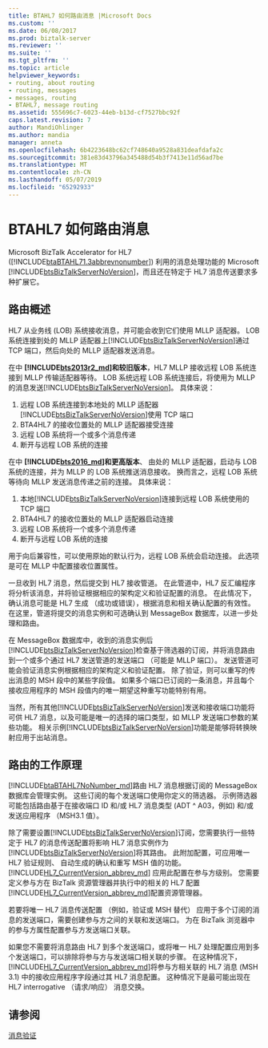 ```yaml
---
title: BTAHL7 如何路由消息 |Microsoft Docs
ms.custom: ''
ms.date: 06/08/2017
ms.prod: biztalk-server
ms.reviewer: ''
ms.suite: ''
ms.tgt_pltfrm: ''
ms.topic: article
helpviewer_keywords:
- routing, about routing
- routing, messages
- messages, routing
- BTAHL7, message routing
ms.assetid: 555696c7-6023-44eb-b13d-cf7527bbc92f
caps.latest.revision: 7
author: MandiOhlinger
ms.author: mandia
manager: anneta
ms.openlocfilehash: 6b4223648bc62cf748640a9528a831deafdafa2c
ms.sourcegitcommit: 381e83d43796a345488d54b3f7413e11d56ad7be
ms.translationtype: MT
ms.contentlocale: zh-CN
ms.lasthandoff: 05/07/2019
ms.locfileid: "65292933"
---
```

# <a name="how-btahl7-routes-messages"></a>BTAHL7 如何路由消息
Microsoft BizTalk Accelerator for HL7 ([!INCLUDE[btaBTAHL71.3abbrevnonumber](../../includes/btabtahl71-3abbrevnonumber-md.md)]) 利用的消息处理功能的 Microsoft [!INCLUDE[btsBizTalkServerNoVersion](../../includes/btsbiztalkservernoversion-md.md)]，而且还在特定于 HL7 消息传送要求多种扩展它。  

## <a name="routing-overview"></a>路由概述

HL7 从业务线 (LOB) 系统接收消息，并可能会收到它们使用 MLLP 适配器。 LOB 系统连接到处的 MLLP 适配器上[!INCLUDE[btsBizTalkServerNoVersion](../../includes/btsbiztalkservernoversion-md.md)]通过 TCP 端口，然后向处的 MLLP 适配器发送消息。

在中 **[!INCLUDE[bts2013r2_md](../../includes/bts2013r2-md.md)]和较旧版本**，HL7 MLLP 接收远程 LOB 系统连接到 MLLP 传输适配器等待。 LOB 系统远程 LOB 系统连接后，将使用为 MLLP 的消息发送[!INCLUDE[btsBizTalkServerNoVersion](../../includes/btsbiztalkservernoversion-md.md)]。 具体来说： 

1. 远程 LOB 系统连接到本地处的 MLLP 适配器[!INCLUDE[btsBizTalkServerNoVersion](../../includes/btsbiztalkservernoversion-md.md)]使用 TCP 端口 
2. BTA4HL7 的接收位置处的 MLLP 适配器接受连接 
3. 远程 LOB 系统将一个或多个消息传递 
4. 断开与远程 LOB 系统的连接

在中 **[!INCLUDE[bts2016_md](../../includes/bts2016-md.md)]和更高版本**、 由处的 MLLP 适配器，启动与 LOB 系统的连接，并为 MLLP 的 LOB 系统推送消息接收。 换而言之，远程 LOB 系统等待向 MLLP 发送消息传递之前的连接。 具体来说： 

1. 本地[!INCLUDE[btsBizTalkServerNoVersion](../../includes/btsbiztalkservernoversion-md.md)]连接到远程 LOB 系统使用的 TCP 端口 
2. BTA4HL7 的接收位置处的 MLLP 适配器启动连接 
3. 远程 LOB 系统将一个或多个消息传递 
4. 断开与远程 LOB 系统的连接 

用于向后兼容性，可以使用原始的默认行为，远程 LOB 系统会启动连接。 此选项是可在 MLLP 中配置接收位置属性。 
 
一旦收到 HL7 消息，然后提交到 HL7 接收管道。 在此管道中，HL7 反汇编程序将分析该消息，并将验证根据相应的架构定义和验证配置的消息。 在此情况下，确认消息可能是 HL7 生成 （成功或错误），根据消息和相关确认配置的有效性。 在这里，管道将提交的消息实例和可选确认到 MessageBox 数据库，以进一步处理和路由。  
  
 在 MessageBox 数据库中，收到的消息实例后[!INCLUDE[btsBizTalkServerNoVersion](../../includes/btsbiztalkservernoversion-md.md)]检查基于筛选器的订阅，并将消息路由到一个或多个通过 HL7 发送管道的发送端口 （可能是 MLLP 端口）。 发送管道可能会验证消息实例根据相应的架构定义和验证配置。 除了验证，则可以重写的传出消息的 MSH 段中的某些字段值。 如果多个端口已订阅的一条消息，并且每个接收应用程序的 MSH 段值内的唯一期望这种重写功能特别有用。  
  
 当然，所有其他[!INCLUDE[btsBizTalkServerNoVersion](../../includes/btsbiztalkservernoversion-md.md)]发送和接收端口功能将可供 HL7 消息，以及可能是唯一的选择的端口类型，如 MLLP 发送端口参数的某些功能。 相关示例[!INCLUDE[btsBizTalkServerNoVersion](../../includes/btsbiztalkservernoversion-md.md)]功能是能够将转换映射应用于出站消息。  
  
## <a name="how-routing-works"></a>路由的工作原理

[!INCLUDE[btaBTAHL7NoNumber_md](../../includes/btabtahl7nonumber-md.md)]路由 HL7 消息根据订阅的 MessageBox 数据库会管理实例。 这些订阅的每个发送端口使用你定义的筛选器。 示例筛选器可能包括路由基于在接收端口 ID 和/或 HL7 消息类型 (ADT ^ A03，例如) 和/或发送应用程序 （MSH3.1 值）。  
  
 除了需要设置[!INCLUDE[btsBizTalkServerNoVersion](../../includes/btsbiztalkservernoversion-md.md)]订阅，您需要执行一些特定于 HL7 的消息传送配置将影响 HL7 消息实例作为[!INCLUDE[btsBizTalkServerNoVersion](../../includes/btsbiztalkservernoversion-md.md)]将其路由。 此附加配置，可应用唯一 HL7 验证规则、 自动生成的确认和重写 MSH 值的功能。 [!INCLUDE[HL7_CurrentVersion_abbrev_md](../../includes/hl7-currentversion-abbrev-md.md)] 应用此配置在参与方级别。 您需要定义参与方在 BizTalk 资源管理器并执行中的相关的 HL7 配置[!INCLUDE[HL7_CurrentVersion_abbrev_md](../../includes/hl7-currentversion-abbrev-md.md)]配置资源管理器。  
  
 若要将唯一 HL7 消息传送配置 （例如，验证或 MSH 替代） 应用于多个订阅的消息的发送端口，需要创建参与方之间的关联和发送端口。 为在 BizTalk 浏览器中的参与方属性配置参与方发送端口关联。  
  
 如果您不需要将消息路由 HL7 到多个发送端口，或将唯一 HL7 处理配置应用到多个发送端口，可以排除将参与方与发送端口相关联的步骤。 在这种情况下，[!INCLUDE[HL7_CurrentVersion_abbrev_md](../../includes/hl7-currentversion-abbrev-md.md)]将参与方相关联的 HL7 消息 (MSH 3.1) 中的接收应用程序字段通过其 HL7 消息配置。 这种情况下是最可能出现在 HL7 interrogative （请求/响应） 消息交换。  
  
## <a name="see-also"></a>请参阅  
 [消息验证](../../adapters-and-accelerators/accelerator-hl7/message-validation.md)